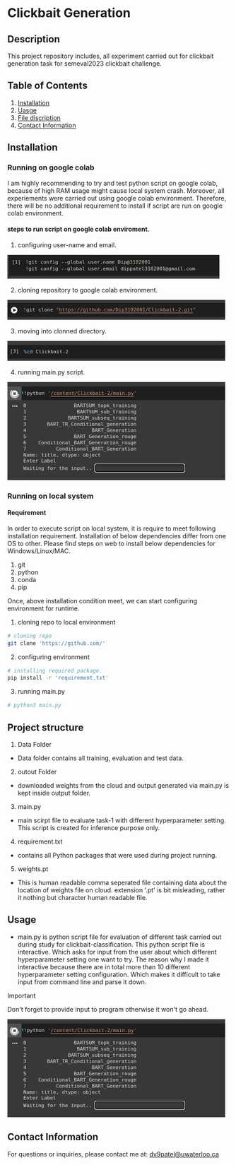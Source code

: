 # Clickbait Generation

## Description
This project repository includes, all experiment carried out for clickbait generation task for semeval2023 clickbait challenge. 

## Table of Contents
1. [Installation](#installation)
2. [Uasge](#usage)
4. [File discription](#file-discription)
3. [Contact Information](#contact-information)

## Installation

### Running on google colab
I am highly recommending to try and test python script on google colab, because of high RAM usage might cause local system crash. Moreover, all experiements were carried out using google colab environment. Therefore, there will be no additional requirement to install if script are run on google colab environment. 

#### steps to run script on google colab enviroment.
1. configuring user-name and email.


![configuring user-name and email address](https://github.com/Dip3102001/Clickbait-1/blob/main/SS/config_name_email.png)

2. cloning repository to google colab environment.


![cloning repo to colab](https://github.com/Dip3102001/Clickbait-2/blob/main/SS/clickbait_2.png)

3. moving into clonned directory.


![chdir](https://github.com/Dip3102001/Clickbait-2/blob/main/SS/clickbait_2_mv.png)

4. running main.py script.


![running main.py](https://github.com/Dip3102001/Clickbait-2/blob/main/SS/clickbait_2_waiting_for_input.png)
 
### Running on local system

#### Requirement 
In order to execute script on local system, it is require to meet following installation requirement. Installation of below dependencies differ from one OS to other. Please find steps on web to install below dependencies for Windows/Linux/MAC. 

1. git
2. python
3. conda
4. pip

Once, above installation condition meet, we can start configuring environment for runtime.

1. cloning repo to local environment
```bash
# cloning repo
git clone 'https://github.com/'
```

2. configuring environment
```bash
# installing required package.
pip install -r 'requirement.txt'
```

3. running main.py 
```bash
# python3 main.py
```
 
## Project structure

1. Data Folder
- Data folder contains all training, evaluation and test data.

2. outout Folder
- downloaded weights from the cloud and output generated via main.py is kept inside output folder.

3. main.py
- main scirpt file to evaluate task-1 with different hyperparameter setting. This script is created for inference purpose only. 

4. requirement.txt
- contains all Python packages that were used during project running.

5. weights.pt
- This is human readable comma seperated file containing data about the location of weights file on cloud. extension '.pt' is bit misleading, rather it nothing but character human readable file.


## Usage

- main.py is python script file for evaluation of different task carried out during study for clickbait-classification. This python script file is interactive. Which asks for input from the user about which different hyperparameter setting one want to try. The reason why I made it interactive because there are in total more than 10 different hyperparameter setting configuration. Which makes it difficult to take input from command line and parse it down. 

> [!IMPORTANT]
> Don't forget to provide input to program otherwise it won't go ahead.

![waiting for input](https://github.com/Dip3102001/Clickbait-2/blob/main/SS/clickbait_2_waiting_for_input.png)





## Contact Information
For questions or inquiries, please contact me at: [dv9patel@uwaterloo.ca](mailto:dv9patel@uwaterloo.ca)
